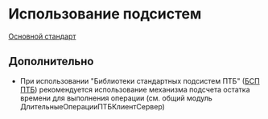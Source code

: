 # Использование подсистем

[Основной стандарт](https://its.1c.ru/db/v8std#content:642:hdoc)

## Дополнительно

* При использовании "Библиотеки стандартных подсистем ПТБ" ([БСП ПТБ](https://github.com/progtb/ptb_ssl)) рекомендуется использование механизма подсчета остатка времени для выполнения операции (см. общий модуль ДлительныеОперацииПТБКлиентСервер)